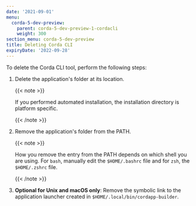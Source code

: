 ```yaml
---
date: '2021-09-01'
menu:
  corda-5-dev-preview:
    parent: corda-5-dev-preview-1-cordacli
    weight: 300
section_menu: corda-5-dev-preview
title: Deleting Corda CLI
expiryDate: '2022-09-28'
---
```


To delete the Corda CLI tool, perform the following steps:

1. Delete the application's folder at its location.

   {{< note >}}

   If you performed automated installation, the installation directory is platform specific.

   {{< /note >}}

2. Remove the application's folder from the PATH.

   {{< note >}}

   How you remove the entry from the PATH depends on which shell you are using. For `bash`, manually edit the `$HOME/.bashrc` file and for `zsh`, the `$HOME/.zshrc` file.

   {{< /note >}}

3. **Optional for Unix and macOS only**: Remove the symbolic link to the application launcher created in `$HOME/.local/bin/cordapp-builder`.

